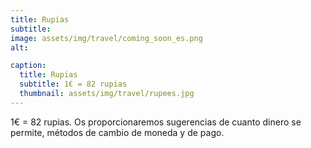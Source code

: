 ```yaml
---
title: Rupias
subtitle: 
image: assets/img/travel/coming_soon_es.png
alt: 

caption:
  title: Rupias
  subtitle: 1€ = 82 rupias 
  thumbnail: assets/img/travel/rupees.jpg
---
```

1€ = 82 rupias. Os proporcionaremos sugerencias de cuanto dinero se permite, métodos de cambio de moneda y de pago.



